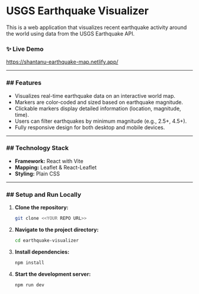 #  USGS Earthquake Visualizer

This is a web application that visualizes recent earthquake activity around the world using data from the USGS Earthquake API.

### ✨ Live Demo

https://shantanu-earthquake-map.netlify.app/

---

### ## Features

* Visualizes real-time earthquake data on an interactive world map.
* Markers are color-coded and sized based on earthquake magnitude.
* Clickable markers display detailed information (location, magnitude, time).
* Users can filter earthquakes by minimum magnitude (e.g., 2.5+, 4.5+).
* Fully responsive design for both desktop and mobile devices.

---

### ## Technology Stack

* **Framework:** React with Vite
* **Mapping:** Leaflet & React-Leaflet
* **Styling:** Plain CSS

---

### ## Setup and Run Locally

1.  **Clone the repository:**
    ```bash
    git clone <<YOUR REPO URL>>
    ```
2.  **Navigate to the project directory:**
    ```bash
    cd earthquake-visualizer
    ```
3.  **Install dependencies:**
    ```bash
    npm install
    ```
4.  **Start the development server:**
    ```bash
    npm run dev
    ```